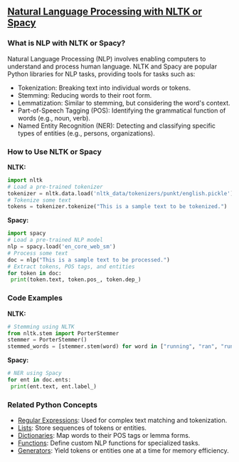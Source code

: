 ## [Natural Language Processing with NLTK or Spacy](./../Natural-Language-Processing-with-NLTK-or-Spacy/)

### What is NLP with NLTK or Spacy?
Natural Language Processing (NLP) involves enabling computers to understand and process human language. NLTK and Spacy are popular Python libraries for NLP tasks, providing tools for tasks such as:

- Tokenization: Breaking text into individual words or tokens.
- Stemming: Reducing words to their root form.
- Lemmatization: Similar to stemming, but considering the word's context.
- Part-of-Speech Tagging (POS): Identifying the grammatical function of words (e.g., noun, verb).
- Named Entity Recognition (NER): Detecting and classifying specific types of entities (e.g., persons, organizations).

### How to Use NLTK or Spacy
**NLTK:**
```python
import nltk
# Load a pre-trained tokenizer
tokenizer = nltk.data.load('nltk_data/tokenizers/punkt/english.pickle')
# Tokenize some text
tokens = tokenizer.tokenize("This is a sample text to be tokenized.")
```

**Spacy:**
```python
import spacy
# Load a pre-trained NLP model
nlp = spacy.load('en_core_web_sm')
# Process some text
doc = nlp("This is a sample text to be processed.")
# Extract tokens, POS tags, and entities
for token in doc:
 print(token.text, token.pos_, token.dep_)
```

### Code Examples
**NLTK:**
```python
# Stemming using NLTK
from nltk.stem import PorterStemmer
stemmer = PorterStemmer()
stemmed_words = [stemmer.stem(word) for word in ["running", "ran", "runs"]]
```

**Spacy:**
```python
# NER using Spacy
for ent in doc.ents:
 print(ent.text, ent.label_)
```

### Related Python Concepts
- [Regular Expressions](./../Regular-Expressions/): Used for complex text matching and tokenization.
- [Lists](./../Lists/): Store sequences of tokens or entities.
- [Dictionaries](./../Dictionaries/): Map words to their POS tags or lemma forms.
- [Functions](./../Functions/): Define custom NLP functions for specialized tasks.
- [Generators](./../Generators/): Yield tokens or entities one at a time for memory efficiency.